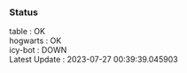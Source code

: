 ### Status


table : OK  
hogwarts : OK  
icy-bot : DOWN  
Latest Update : 2023-07-27 00:39:39.045903
